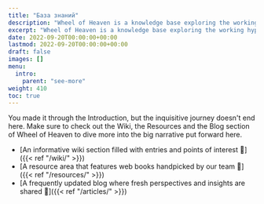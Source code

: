 ```yaml
---
title: "База знаний"
description: "Wheel of Heaven is a knowledge base exploring the working hypothesis that life on Earth was intelligently designed by an extraterrestrial civilization, the so-called Elohim."
excerpt: "Wheel of Heaven is a knowledge base exploring the working hypothesis that life on Earth was intelligently designed by an extraterrestrial civilization, the so-called Elohim."
date: 2022-09-20T00:00:00+00:00
lastmod: 2022-09-20T00:00:00+00:00
draft: false
images: []
menu:
  intro:
    parent: "see-more"
weight: 410
toc: true
---
```


You made it through the Introduction, but the inquisitive journey doesn't end here. Make sure to check out the Wiki, the Resources and the Blog section of Wheel of Heaven to dive more into the big narrative put forward here.

- [An informative wiki section filled with entries and points of interest 🔗]({{< ref "/wiki/" >}})
- [A resource area that features web books handpicked by our team 🔗]({{< ref "/resources/" >}})
- [A frequently updated blog where fresh perspectives and insights are shared 🔗]({{< ref "/articles/" >}})
